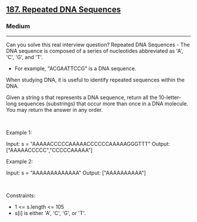 <h2><a href="https://leetcode.com/problems/repeated-dna-sequences/">187. Repeated DNA Sequences</a></h2><h3>Medium</h3><hr>Can you solve this real interview question? Repeated DNA Sequences - The DNA sequence is composed of a series of nucleotides abbreviated as 'A', 'C', 'G', and 'T'.

 * For example, "ACGAATTCCG" is a DNA sequence.

When studying DNA, it is useful to identify repeated sequences within the DNA.

Given a string s that represents a DNA sequence, return all the 10-letter-long sequences (substrings) that occur more than once in a DNA molecule. You may return the answer in any order.

 

Example 1:

Input: s = "AAAAACCCCCAAAAACCCCCCAAAAAGGGTTT"
Output: ["AAAAACCCCC","CCCCCAAAAA"]


Example 2:

Input: s = "AAAAAAAAAAAAA"
Output: ["AAAAAAAAAA"]


 

Constraints:

 * 1 <= s.length <= 105
 * s[i] is either 'A', 'C', 'G', or 'T'.
